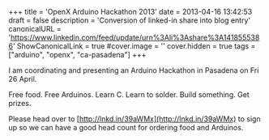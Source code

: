 +++
title = 'OpenX Arduino Hackathon 2013'
date = 2013-04-16 13:42:53
draft = false
description = 'Conversion of linked-in share into blog entry'
canonicalURL = 'https://www.linkedin.com/feed/update/urn%3Ali%3Ashare%3A1418555386'
ShowCanonicalLink = true
#cover.image = ''
cover.hidden = true
tags = ["arduino", "openx", "ca-pasadena"]
+++

I am coordinating and presenting an Arduino Hackathon in Pasadena on Fri 26 April.

Free food. Free Arduinos. Learn C. Learn to solder. Build something. Get prizes.

Please head over to [http://lnkd.in/39aWMx](http://lnkd.in/39aWMx) to sign up so we can have a good head
count for ordering food and Arduinos.
